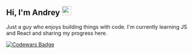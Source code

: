 <h2 align="left">Hi, I'm Andrey <img src="https://media.giphy.com/media/hvRJCLFzcasrR4ia7z/giphy.gif" width="25"></h2>

<p align="left">
Just a guy who enjoys building things with code. I'm currently learning JS and React and sharing my progress here.
</p>

[![Codewars Badge](https://www.codewars.com/users/suniaikin/badges/large)](https://www.codewars.com/users/suniaikin)

